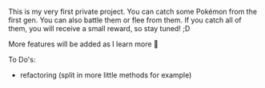 This is my very first private project.
You can catch some Pokémon from the first gen. You can also battle them or flee from them.
If you catch all of them, you will receive a small reward, so stay tuned! ;D

More features will be added as I learn more 💪

To Do's:
- refactoring (split in more little methods for example)
